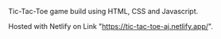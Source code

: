 Tic-Tac-Toe game build using HTML, CSS and Javascript.

Hosted with Netlify on Link "https://tic-tac-toe-aj.netlify.app/".
